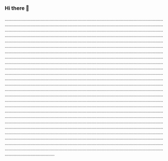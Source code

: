 ### Hi there 👋

...................................................................................................................................................................................................................................................................................................................................................................................................................................................................................................................................................................................................................................................................................................................................................................................................................................................................................................................................................................................................................................................................................................................................................................................................................................................................................................................................................................................................................................................................................................................................................................................................................................................................................................................................................................................................................................................................................................................................................................................................................................................................................................................................................................................................................................................................................................................................................................................................................................................................................................................................................................................................................................................................................................................................................................................................................................................................................................................................................................................................................................................................................................................................................................................................................................................................